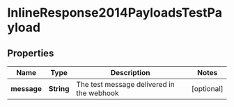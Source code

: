 
# InlineResponse2014PayloadsTestPayload

## Properties
Name | Type | Description | Notes
------------ | ------------- | ------------- | -------------
**message** | **String** | The test message delivered in the webhook |  [optional]



